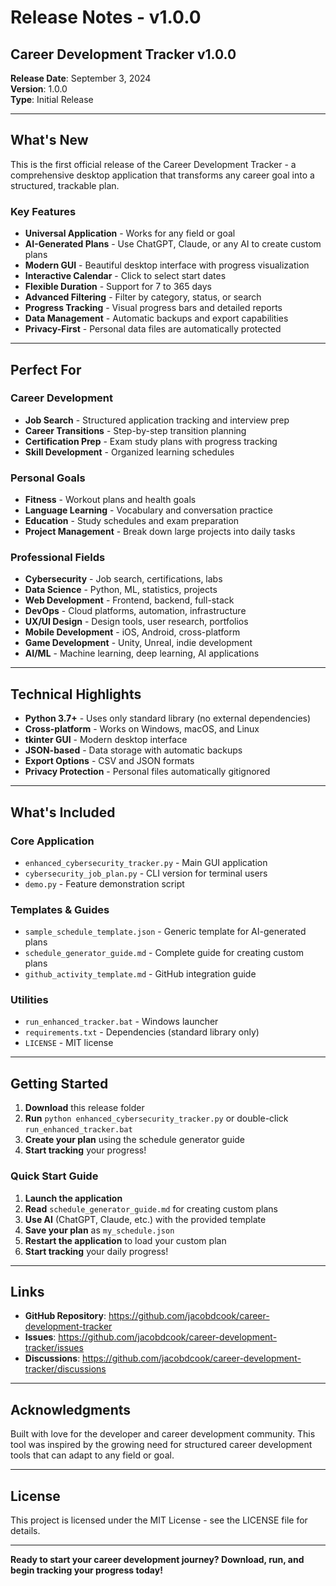 # Release Notes - v1.0.0

## Career Development Tracker v1.0.0

**Release Date**: September 3, 2024  
**Version**: 1.0.0  
**Type**: Initial Release

---

## What's New

This is the first official release of the Career Development Tracker - a comprehensive desktop application that transforms any career goal into a structured, trackable plan.

### Key Features

- **Universal Application** - Works for any field or goal
- **AI-Generated Plans** - Use ChatGPT, Claude, or any AI to create custom plans
- **Modern GUI** - Beautiful desktop interface with progress visualization
- **Interactive Calendar** - Click to select start dates
- **Flexible Duration** - Support for 7 to 365 days
- **Advanced Filtering** - Filter by category, status, or search
- **Progress Tracking** - Visual progress bars and detailed reports
- **Data Management** - Automatic backups and export capabilities
- **Privacy-First** - Personal data files are automatically protected

---

## Perfect For

### Career Development
- **Job Search** - Structured application tracking and interview prep
- **Career Transitions** - Step-by-step transition planning
- **Certification Prep** - Exam study plans with progress tracking
- **Skill Development** - Organized learning schedules

### Personal Goals
- **Fitness** - Workout plans and health goals
- **Language Learning** - Vocabulary and conversation practice
- **Education** - Study schedules and exam preparation
- **Project Management** - Break down large projects into daily tasks

### Professional Fields
- **Cybersecurity** - Job search, certifications, labs
- **Data Science** - Python, ML, statistics, projects
- **Web Development** - Frontend, backend, full-stack
- **DevOps** - Cloud platforms, automation, infrastructure
- **UX/UI Design** - Design tools, user research, portfolios
- **Mobile Development** - iOS, Android, cross-platform
- **Game Development** - Unity, Unreal, indie development
- **AI/ML** - Machine learning, deep learning, AI applications

---

## Technical Highlights

- **Python 3.7+** - Uses only standard library (no external dependencies)
- **Cross-platform** - Works on Windows, macOS, and Linux
- **tkinter GUI** - Modern desktop interface
- **JSON-based** - Data storage with automatic backups
- **Export Options** - CSV and JSON formats
- **Privacy Protection** - Personal files automatically gitignored

---

## What's Included

### Core Application
- `enhanced_cybersecurity_tracker.py` - Main GUI application
- `cybersecurity_job_plan.py` - CLI version for terminal users
- `demo.py` - Feature demonstration script

### Templates & Guides
- `sample_schedule_template.json` - Generic template for AI-generated plans
- `schedule_generator_guide.md` - Complete guide for creating custom plans
- `github_activity_template.md` - GitHub integration guide

### Utilities
- `run_enhanced_tracker.bat` - Windows launcher
- `requirements.txt` - Dependencies (standard library only)
- `LICENSE` - MIT license

---

## Getting Started

1. **Download** this release folder
2. **Run** `python enhanced_cybersecurity_tracker.py` or double-click `run_enhanced_tracker.bat`
3. **Create your plan** using the schedule generator guide
4. **Start tracking** your progress!

### Quick Start Guide

1. **Launch the application**
2. **Read** `schedule_generator_guide.md` for creating custom plans
3. **Use AI** (ChatGPT, Claude, etc.) with the provided template
4. **Save your plan** as `my_schedule.json`
5. **Restart the application** to load your custom plan
6. **Start tracking** your daily progress!

---

## Links

- **GitHub Repository**: https://github.com/jacobdcook/career-development-tracker
- **Issues**: https://github.com/jacobdcook/career-development-tracker/issues
- **Discussions**: https://github.com/jacobdcook/career-development-tracker/discussions

---

## Acknowledgments

Built with love for the developer and career development community. This tool was inspired by the growing need for structured career development tools that can adapt to any field or goal.

---

## License

This project is licensed under the MIT License - see the LICENSE file for details.

---

**Ready to start your career development journey? Download, run, and begin tracking your progress today!**
